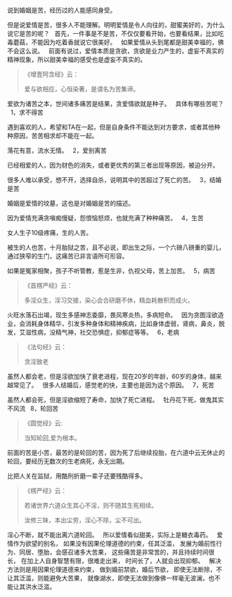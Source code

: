 说到婚姻是苦，经历过的人能感同身受。

但是说爱情是苦，很多人不能理解。明明爱情是令人向往的，甜蜜美好的，为什么说它是苦的呢？
&nbsp;
首先，一件事是不是苦，不仅仅要看开始，也要看结果，比如吃毒蘑菇，不能因为吃着香就说它很美好。
&nbsp;
如果爱情从头到尾都是甜美幸福的，佛不会这么说。
&nbsp;
前面有说过，爱情本质是贪欲，贪欲是业力产生的，虚妄不真实的精神现象，所以甜美幸福的感受也是虚妄不真实的。

> 《增壹阿含经》云：
> 
>  爱与欲相应，心恒染著，是谓名为苦集谛。

爱欲为诸苦之本，世间诸多痛苦是结果，贪爱情欲就是种子。
&nbsp;
具体有哪些苦呢？
&nbsp;
1，求不得苦

遇到喜欢的人，希望和TA在一起，但是自身条件不能达到对方要求，或者其他种种原因，苦苦相求却不能在一起。

落花有意，流水无情。
&nbsp;
2，爱别离苦

已经相爱的人，因为财色的消失，或者更优秀的第三者出现等原因，被迫分开。

很多人难以承受，想不开，选择自杀，说明其中的苦超过了死亡的苦。
&nbsp;
3，结婚是苦

婚姻是爱情的坟墓，这也是对婚姻是苦的描述。

因为爱情充满贪嗔痴慢疑，怨恨恼怒烦，也就充满了种种痛苦。
&nbsp;
4，生苦

女人生子10级疼痛，生的人苦。

被生的人也苦，十月胎狱之苦，且不必说，即出生之际，一个六磅八磅重的婴儿，通过狭窄的生门，这痛苦已非言语所可形容。

如果是冤家相聚，孩子不听管教，惹是生非，仇视父母，苦上加苦。
&nbsp;
5，病苦

> 《首楞严经》云：
> 
> 多淫众生，淫习交接，染心会合研磨不休，精血耗散积而成火。

火旺水落石出竭，现生多感神志委靡，畏风寒炎热，多病短命。
&nbsp;
因为贪图淫欲造业，会消耗身体精华，引发多种身体和精神疾病，比如身体虚弱，肾病，鼻炎，脱发，艾滋性病，没精气神，社交恐惧症，抑郁症等等。
&nbsp;
6，老病

> 《法句经》云：
> 
>  贪淫致老

虽然人都会老，但是淫欲加快了衰老进程，现在20岁的年龄，60岁的身体，越来越常见了。
&nbsp;
很多人结婚后，感觉老的快，主要也是因为这个原因。
&nbsp;
7，死苦

虽然人都会死，但是淫欲缩短了寿命，加快了死亡进程。
&nbsp;
牡丹花下死，做鬼其实不风流
&nbsp;
8，轮回苦

> 《圆觉经》云:
> 
> 当知轮回,爱为根本。

前面的苦是小苦，最苦的是轮回的苦，因为死了后继续投胎，在六道中云无休止的轮回，要经历无数次的生老病死，永无出期。

比把人关在监狱，用酷刑折磨一辈子还要残酷得多。

> 《楞严经》云：
> 
> 若诸世界六道众生其心不淫，则不随其生死相续。
> 
> 汝修三昧，本出尘劳，淫心不除，尘不可出。

淫心不断，就不能出离六道轮回。
&nbsp;
所以爱情看似甜美，实际上是糖衣毒药。
&nbsp;
爱情作为欲望的别名，
如果没有因果伦理道德的约束，任其泛滥，
发展为婚前性行为、同居、堕胎，会感召诸多大苦果，
这些痛苦是非常苦的，并且持续时间很长，
在加上人自身智慧有限，很难走出来，
时间长了，人就会出现抑郁。
&nbsp;
解决方法则是用因果伦理道德来约束，
做到婚前禁欲，婚后节欲，
即使无法断除，不让其泛滥，则能避免大苦果，
就像湖水，即使无法做到像佛一样毫无波澜，也不能让其洪水泛滥。
